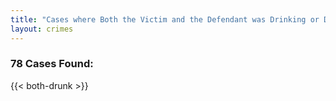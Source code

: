 ```yaml
---
title: "Cases where Both the Victim and the Defendant was Drinking or Drunk"
layout: crimes
---
```

### 78 Cases Found:
{{< both-drunk >}}
